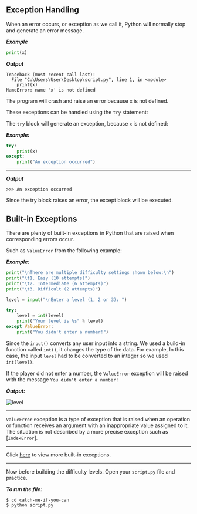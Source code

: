 ﻿<br>

## Exception Handling

When an error occurs, or exception as we call it, Python will normally stop and generate an error message.


***Example***
```python
print(x)
```
***Output***
```
Traceback (most recent call last):
  File "C:\Users\User\Desktop\script.py", line 1, in <module>
    print(x)
NameError: name 'x' is not defined
```
The program will crash and raise an error because  `x`  is not defined.


These exceptions can be handled using the  `try`  statement:

The `try` block will generate an exception, because `x` is not defined:

***Example:***
```python
try:  
	print(x)  
except:  
	print("An exception occurred")
```
----

***Output***
```
>>> An exception occurred
```
Since the try block raises an error, the except block will be executed.




## Built-in Exceptions

There are plenty of built-in exceptions in Python that are raised when corresponding errors occur. 

Such as `ValueError` from the following example:

***Example:***

```python
print("\nThere are multiple difficulty settings shown below:\n")
print("\t1. Easy (10 attempts)")
print("\t2. Intermediate (6 attempts)")
print("\t3. Difficult (2 attempts)")

level = input("\nEnter a level (1, 2 or 3): ")

try:  
	level = int(level)
	print("Your level is %s" % level)  
except ValueError:  
	print("You didn't enter a number!")
```
Since the `input()`  converts any user input into a string. We used a build-in function called `int()`, it changes the type of the data. For example, In this case, the input `level` had to be converted to an integer so we used `int(level)`.

If the player did not enter a number, the `ValueError` exception will be raised with the message `You didn't enter a number!`



***Output:***

![level](https://i.ibb.co/rbxc2rR/level.gif)

---

`ValueError` exception is a type of exception that is raised when an operation or function receives an argument with an inappropriate value assigned to it. The situation is not described by a more precise exception such as  [`IndexError`].

---

Click [here](https://docs.python.org/3/library/exceptions.html) to view more built-in exceptions.

---

Now before building the difficulty levels. Open your ```script.py``` file and practice. 

***To run the file:***

    $ cd catch-me-if-you-can
    $ python script.py
    

